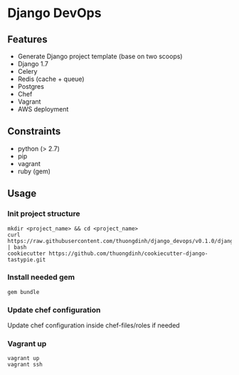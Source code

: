 # Django DevOps

## Features
 - Generate Django project template (base on two scoops)
 - Django 1.7
 - Celery
 - Redis (cache + queue)
 - Postgres
 - Chef
 - Vagrant
 - AWS deployment

## Constraints
 - python (> 2.7)
 - pip
 - vagrant
 - ruby (gem)

## Usage

### Init project structure

	mkdir <project_name> && cd <project_name>
    curl https://raw.githubusercontent.com/thuongdinh/django_devops/v0.1.0/django_devops.sh | bash
    cookiecutter https://github.com/thuongdinh/cookiecutter-django-tastypie.git

### Install needed gem

	gem bundle

### Update chef configuration

Update chef configuration inside chef-files/roles if needed

### Vagrant up

	vagrant up
	vagrant ssh

